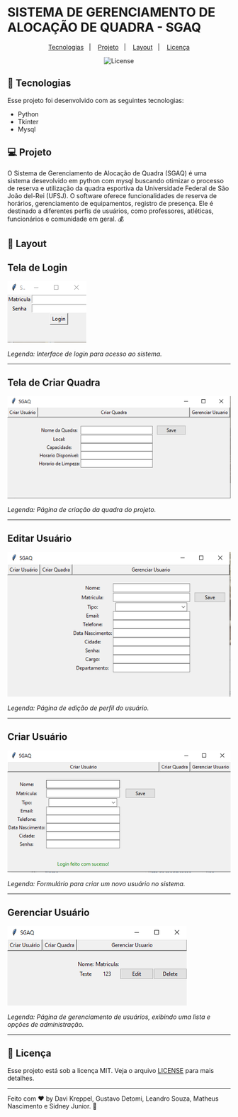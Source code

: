 # SISTEMA DE GERENCIAMENTO DE ALOCAÇÃO DE QUADRA - SGAQ

<p align="center">
  <a href="#-tecnologias">Tecnologias</a>&nbsp;&nbsp;&nbsp;|&nbsp;&nbsp;&nbsp;
  <a href="#-projeto">Projeto</a>&nbsp;&nbsp;&nbsp;|&nbsp;&nbsp;&nbsp;
  <a href="#-layout">Layout</a>&nbsp;&nbsp;&nbsp;|&nbsp;&nbsp;&nbsp;
  <a href="#memo-licença">Licença</a>
</p>

<p align="center">
   <img alt="License" src="https://img.shields.io/static/v1?label=license&message=MIT&color=49AA26&labelColor=000000">
</p>


## 🚀 Tecnologias

Esse projeto foi desenvolvido com as seguintes tecnologias:

- Python
- Tkinter
- Mysql


## 💻 Projeto

O Sistema de Gerenciamento de Alocação de Quadra (SGAQ) é uma sistema desevolvido em python com mysql buscando otimizar o processo de reserva e utilização da quadra esportiva da Universidade Federal de São João del-Rei (UFSJ). O software oferece funcionalidades de reserva de horários, gerenciamento de equipamentos, registro de presença. Ele é destinado a diferentes perfis de usuários, como professores, atléticas, funcionários e comunidade em geral. 💰

## 🔖 Layout

## Tela de Login

![Tela de Login](img/telalogin.png)

*Legenda: Interface de login para acesso ao sistema.*

---

## Tela de Criar Quadra

![Quadra](img/criarquadra.png)

*Legenda: Página de criação da quadra do projeto.*

---

## Editar Usuário

![Editar Usuário](img/editarusuario.png)

*Legenda: Página de edição de perfil do usuário.*

---

## Criar Usuário

![Criar Usuário](img/criarusuario.png)

*Legenda: Formulário para criar um novo usuário no sistema.*

---

## Gerenciar Usuário

![Gerenciar Usuário](img/gerenciarusuario.png)

*Legenda: Página de gerenciamento de usuários, exibindo uma lista e opções de administração.*

---

## :memo: Licença

Esse projeto está sob a licença MIT. Veja o arquivo [LICENSE](.github/LICENSE.md) para mais detalhes.

---

Feito com ♥ by Davi Kreppel, Gustavo Detomi, Leandro Souza, Matheus Nascimento e Sidney Junior. :wave:

